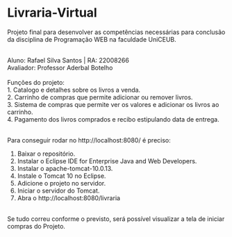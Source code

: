 # Livraria-Virtual

Projeto final para desenvolver as competências necessárias para conclusão da disciplina de Programação WEB na faculdade UniCEUB.

<br/>
Aluno: Rafael Silva Santos | RA: 22008266
<br/>
Avaliador: Professor Aderbal Botelho
<br/>
<br/>
Funções do projeto: 
<br/>
1. Catalogo e detalhes sobre os livros a venda.<br/>
2. Carrinho de compras que permite adicionar ou remover livros.<br/>
3. Sistema de compras que permite ver os valores e adicionar os livros ao carrinho.<br/>
4. Pagamento dos livros comprados e recibo estipulando data de entrega.<br/>
<br/>

Para conseguir rodar no http://localhost:8080/ é preciso:
<br/>
1. Baixar o repositório.<br/>
2. Instalar o Eclipse IDE for Enterprise Java and Web Developers.<br/>
4. Instalar o apache-tomcat-10.0.13.<br/>
5. Instale o Tomcat 10 no Eclipse.<br/>
6. Adicione o projeto no servidor.<br/>
7. Iniciar o servidor do Tomcat.<br/>
8. Abra o http://localhost:8080/livraria<br/>
<br/>
Se tudo correu conforme o previsto, será possível visualizar a tela de iniciar compras do Projeto.</br>

